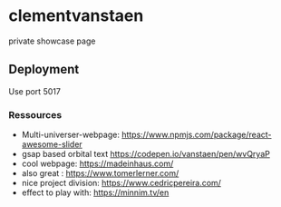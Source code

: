 # clementvanstaen

private showcase page

## Deployment

Use port 5017

### Ressources

- Multi-universer-webpage: https://www.npmjs.com/package/react-awesome-slider
- gsap based orbital text https://codepen.io/vanstaen/pen/wvQryaP
- cool webpage: https://madeinhaus.com/
- also great : https://www.tomerlerner.com/
- nice project division: https://www.cedricpereira.com/
- effect to play with: https://minnim.tv/en
